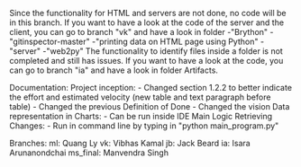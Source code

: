 Since the functionality for HTML and servers are not done, no code will be in this branch. If you want to have a look at the code of the server and the client, you can go to branch "vk" and have a look in folder 
        -"Brython"
        -"gitinspector-master"
        -"printing data on HTML page using Python"
        -"server"
        -"web2py"
The functionality to identify files inside a folder is not completed and still has issues. If you want to have a look at the code, you can go to branch "ia" and have a look in folder Artifacts.

Documentation:
    Project inception:
        - Changed section 1.2.2 to better indicate the effort and estimated velocity (new table and text paragraph before table)
        - Changed the previous Definition of Done
        - Changed the vision
Data representation in Charts:
    - Can be run inside IDE
Main Logic Retrieving Changes:
    - Run in command line by typing in "python main_program.py"
    
Branches:
ml: Quang Ly
vk: Vibhas Kamal
jb: Jack Beard
ia: Isara Arunanondchai
ms_final: Manvendra Singh
    